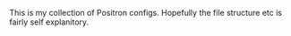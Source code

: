 This is my collection of Positron configs. Hopefully the file structure etc is fairly self explanitory.
